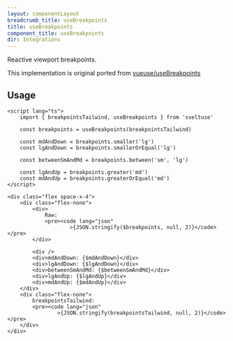 ```yaml
---
layout: componentLayout
breadcrumb_title: useBreakpoints
title: useBreakpoints
component_title: useBreakpoints
dir: Integrations
---
```


Reactive viewport breakpoints.

This implementation is original ported from [vueuse/useBreakpoints](https://vueuse.org/core/useBreakpoints)

## Usage

```svelte example
<script lang="ts">
	import { breakpointsTailwind, useBreakpoints } from 'sveltuse'

	const breakpoints = useBreakpoints(breakpointsTailwind)

	const mdAndDown = breakpoints.smaller('lg')
	const lgAndDown = breakpoints.smallerOrEqual('lg')

	const betweenSmAndMd = breakpoints.between('sm', 'lg')

	const lgAndUp = breakpoints.greater('md')
	const mdAndUp = breakpoints.greaterOrEqual('md')
</script>

<div class="flex space-x-4">
	<div class="flex-none">
		<div>
			Raw:
			<pre><code lang="json"
					>{JSON.stringify($breakpoints, null, 2)}</code></pre>
		</div>

		<div />
		<div>mdAndDown: {$mdAndDown}</div>
		<div>lgAndDown: {$lgAndDown}</div>
		<div>betweenSmAndMd: {$betweenSmAndMd}</div>
		<div>lgAndUp: {$lgAndUp}</div>
		<div>mdAndUp: {$mdAndUp}</div>
	</div>
	<div class="flex-none">
		breakpointsTailwind:
		<pre><code lang="json"
				>{JSON.stringify(breakpointsTailwind, null, 2)}</code></pre>
	</div>
</div>
```
